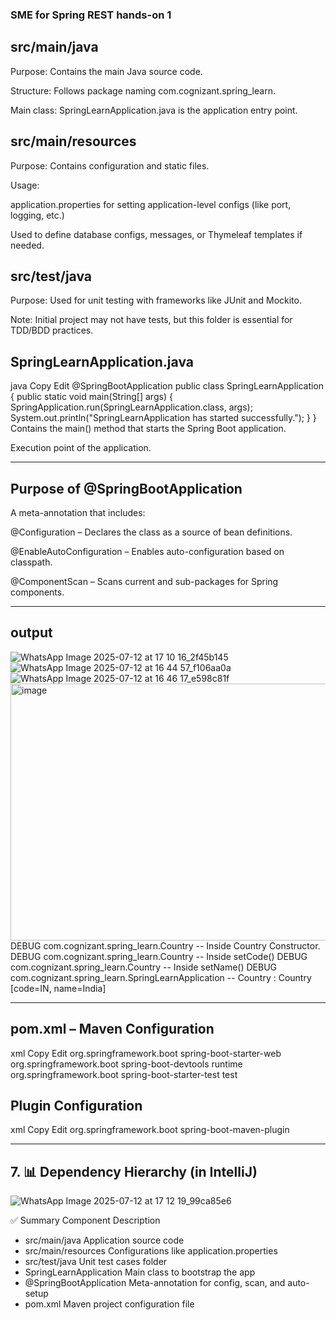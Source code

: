 ### SME for Spring REST hands-on 1 
## src/main/java
Purpose: Contains the main Java source code.

Structure: Follows package naming com.cognizant.spring_learn.

Main class: SpringLearnApplication.java is the application entry point.

## src/main/resources
Purpose: Contains configuration and static files.

Usage:

application.properties for setting application-level configs (like port, logging, etc.)

Used to define database configs, messages, or Thymeleaf templates if needed.

## src/test/java
Purpose: Used for unit testing with frameworks like JUnit and Mockito.

Note: Initial project may not have tests, but this folder is essential for TDD/BDD practices.

## SpringLearnApplication.java
java
Copy
Edit
@SpringBootApplication
public class SpringLearnApplication {
    public static void main(String[] args) {
        SpringApplication.run(SpringLearnApplication.class, args);
        System.out.println("SpringLearnApplication has started successfully.");
    }
}
Contains the main() method that starts the Spring Boot application.

Execution point of the application.

---

## Purpose of @SpringBootApplication
A meta-annotation that includes:

@Configuration – Declares the class as a source of bean definitions.

@EnableAutoConfiguration – Enables auto-configuration based on classpath.

@ComponentScan – Scans current and sub-packages for Spring components.

--- 


## output 
![WhatsApp Image 2025-07-12 at 17 10 16_2f45b145](https://github.com/user-attachments/assets/4eb4851c-1b19-4901-b4fa-2960b228246a)
![WhatsApp Image 2025-07-12 at 16 44 57_f106aa0a](https://github.com/user-attachments/assets/2eed4b94-ef00-41cc-a71f-5258edace58e)
![WhatsApp Image 2025-07-12 at 16 46 17_e598c81f](https://github.com/user-attachments/assets/98941f04-7d82-424d-bc4a-1a650646d36e)
<img width="1000" height="411" alt="image" src="https://github.com/user-attachments/assets/47767e2c-4d87-4494-8054-77a7a219fcca" />
DEBUG com.cognizant.spring_learn.Country -- Inside Country Constructor.
DEBUG com.cognizant.spring_learn.Country -- Inside setCode()
DEBUG com.cognizant.spring_learn.Country -- Inside setName()
DEBUG com.cognizant.spring_learn.SpringLearnApplication -- Country : Country [code=IN, name=India]


---




##  pom.xml – Maven Configuration
xml
Copy
Edit
<dependencies>
    <dependency>
        <groupId>org.springframework.boot</groupId>
        <artifactId>spring-boot-starter-web</artifactId>
    </dependency>
    <dependency>
        <groupId>org.springframework.boot</groupId>
        <artifactId>spring-boot-devtools</artifactId>
        <scope>runtime</scope>
    </dependency>
    <dependency>
        <groupId>org.springframework.boot</groupId>
        <artifactId>spring-boot-starter-test</artifactId>
        <scope>test</scope>
    </dependency>
</dependencies>
##  Plugin Configuration
xml
Copy
Edit
<build>
    <plugins>
        <plugin>
            <groupId>org.springframework.boot</groupId>
            <artifactId>spring-boot-maven-plugin</artifactId>
        </plugin>
    </plugins>
</build>


---

## 7. 📊 Dependency Hierarchy (in IntelliJ)

![WhatsApp Image 2025-07-12 at 17 12 19_99ca85e6](https://github.com/user-attachments/assets/a8b5b74c-f5d4-4382-9d75-5abc0578747a)



✅ Summary
Component	Description
- src/main/java	Application source code
- src/main/resources	Configurations like application.properties
- src/test/java	Unit test cases folder
- SpringLearnApplication	Main class to bootstrap the app
- @SpringBootApplication	Meta-annotation for config, scan, and auto-setup
- pom.xml	Maven project configuration file
